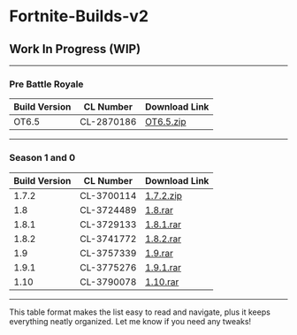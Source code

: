 # Fortnite-Builds-v2

## Work In Progress (WIP)

---

### Pre Battle Royale
| Build Version | CL Number | Download Link |
|--------------|-----------|--------------|
| OT6.5 | CL-2870186 | [OT6.5.zip](https://public.simplyblk.xyz/OT0.6.5.zip) |

---

### Season 1 and 0
| Build Version | CL Number | Download Link |
|--------------|-----------|--------------|
| 1.7.2 | CL-3700114 | [1.7.2.zip](https://public.simplyblk.xyz/1.7.2.zip) |
| 1.8 | CL-3724489 | [1.8.rar](https://public.simplyblk.xyz/1.8.rar) |
| 1.8.1 | CL-3729133 | [1.8.1.rar](https://public.simplyblk.xyz/1.8.1.rar) |
| 1.8.2 | CL-3741772 | [1.8.2.rar](https://public.simplyblk.xyz/1.8.2.rar) |
| 1.9 | CL-3757339 | [1.9.rar](https://public.simplyblk.xyz/1.9.rar) |
| 1.9.1 | CL-3775276 | [1.9.1.rar](https://public.simplyblk.xyz/1.9.1.rar) |
| 1.10 | CL-3790078 | [1.10.rar](https://public.simplyblk.xyz/1.10.rar) |

---

This table format makes the list easy to read and navigate, plus it keeps everything neatly organized. Let me know if you need any tweaks!
